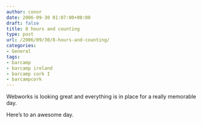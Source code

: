 ```yaml
---
author: conor
date: 2006-09-30 01:07:00+00:00
draft: false
title: 8 hours and counting
type: post
url: /2006/09/30/8-hours-and-counting/
categories:
- General
tags:
- barcamp
- barcamp ireland
- barcamp cork I
- barcampcork
---
```


Webworks is looking great and everything is in place for a really memorable day.

Here’s to an awesome day.
